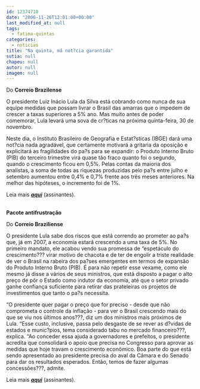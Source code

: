 ```yaml
---
id: 12374710
date: "2006-11-26T12:01:00+00:00"
last_modified_at: null
tags:
  - fatima-quintas
categories:
  - noticias
title: "Na quinta, má not?cia garantida"
sutia: null
chapeu: null
autor: null
imagem: null
---
```

<p><P>Do <STRONG>Correio Brazilense</STRONG></P></p>
<p><P>O presidente Luiz Inácio Lula da Silva está cobrando como nunca de sua equipe medidas que possam livrar o Brasil das amarras que o impedem de crescer a taxas superiores a 5% ano. Mas muito antes de poder comemorar, Lula levará uma sova de cr?ticas na próxima quinta-feira, 30 de novembro. </P></p>
<p><P>Neste dia, o Instituto Brasileiro de Geografia e Estat?sticas (IBGE) dará uma not?cia nada agradável, que certamente motivará a gritaria da oposição e explicitará as fragilidades do pa?s para se expandir: o Produto Interno Bruto (PIB) do terceiro trimestre virá quase tão fraco quanto foi o segundo, quando o crescimento ficou em 0,5%. Pelas contas da maioria dos analistas, a soma de todas as riquezas produzidas pelo pa?s entre julho e setembro aumentou entre 0,4% e 0,7% frente aos três meses anteriores. Na melhor das hipóteses, o incremento foi de 1%.</P></p>
<p><P>Leia mais <STRONG><EM><A href=\"https://www2.correioweb.com.br/cbonline/economia/pri_eco_202.htm?\" target=_blank>aqui</A></EM></STRONG> (assinantes).</P></p>
<p><P><STRONG><BR>Pacote antifrustração</STRONG></P></p>
<p><P>Do <STRONG>Correio Braziliense</STRONG></P></p>
<p><P>O presidente Lula sabe dos riscos que está correndo ao prometer ao pa?s que, já em 2007, a economia estará crescendo a uma taxa de 5%. No primeiro mandato, ele acabou vendo sua promessa de “espetáculo do crescimento??? virar motivo de chacota e de ter de engolir a triste realidade de ver o Brasil na rabeira dos pa?ses emergentes em termos de expansão do Produto Interno Bruto (PIB). É para não repetir esse vexame, como ele mesmo já disse a vários de seus ministros, que está disposto a pagar o alto preço de pôr o Estado como indutor da economia, até que o setor privado ganhe confiança suficiente para retirar das prateleiras os projetos de investimentos que tanto o pa?s necessita. </P></p>
<p><P>“O presidente quer pagar o preço que for preciso - desde que não comprometa o controle da inflação - para ver o Brasil crescendo mais do que se viu nos últimos anos???, diz um dos ministros mais próximos de Lula. “Esse custo, inclusive, passa pelo desgaste de se rever as d?vidas de estados e munic?pios, tema considerado tabu no mercado financeiro???, explica. “Ao conceder essa ajuda a governadores e prefeitos, o presidente acredita que consolidará o apoio que precisa no Congresso para aprovar as medidas que hoje travam o crescimento econômico. Boa parte do que está sendo apresentado ao presidente precisa do aval da Câmara e do Senado para dar os resultados esperados. Então, temos de fazer algumas concessões???, admite.</P></p>
<p><P>Leia mais <STRONG><EM><A href=\"https://www2.correioweb.com.br/cbonline/economia/pri_eco_186.htm?\" target=_blank>aqui</A></EM></STRONG> (assinantes).</P> </p>
